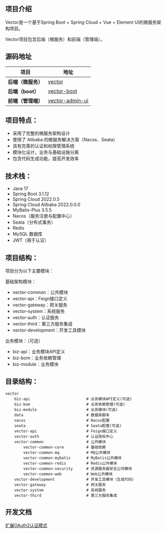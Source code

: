 ## 项目介绍

Vector是一个基于Spring Boot + Spring Cloud + Vue + Element UI的微服务架构项目。

Vector项目包含后端（微服务）和前端（管理端）。

## 源码地址

| **项目**       | **地址**                                                       |
|--------------|--------------------------------------------------------------|
| **后端（微服务）**  | [vector](https://github.com/wengxs/vector)                   |
| **后端（boot）** | [vector-boot](https://github.com/wengxs/vector-boot)         |
| **前端（管理端）**  | [vector-admin-ui](https://github.com/wengxs/vector-admin-ui) |

## 项目特点：

- 采用了完整的微服务架构设计
- 使用了 Alibaba 的微服务解决方案（Nacos、Seata）
- 具有完善的认证和权限管理系统
- 模块化设计，业务与基础设施分离
- 包含代码生成功能，提高开发效率

## 技术栈：

- Java 17
- Spring Boot 3.1.12
- Spring Cloud 2022.0.5
- Spring Cloud Alibaba 2022.0.0.0
- MyBatis-Plus 3.5.5
- Nacos（服务注册与配置中心）
- Seata（分布式事务）
- Redis
- MySQL 数据库
- JWT（用于认证）

## 项目结构：

项目分为以下主要模块：

基础架构模块：
- vector-common：公共模块
- vector-api：Feign接口定义
- vector-gateway：网关服务
- vector-system：系统服务
- vector-auth：认证服务
- vector-third：第三方服务集成
- vector-development：开发工具模块

业务模块：（可选）
- biz-api：业务模块API定义
- biz-bom：业务依赖管理
- biz-module：业务模块

## 目录结构：

```text
vector
    biz-api                         # 业务模块API定义(可选)
    biz-bom                         # 业务依赖管理(可选)
    biz-module                      # 业务模块(可选)
    data                            # 数据库脚本
    nacos                           # Nacos配置
    seata                           # Seata配置(可选)
    vector-api                      # Feign接口定义
    vector-auth                     # 认证授权中心
    vector-common                   # 公共模块
        vector-common-core          # 基础依赖
        vector-common-mq            # MQ公共模块
        vector-common-mybatis       # MyBatis公共模块
        vector-common-redis         # Redis公共模块
        vector-common-security      # 资源服务器安全公共模块
        vector-common-web           # Web公共模块
    vector-development              # 开发工具模块（生成代码）
    vector-gateway                  # 网关服务
    vector-system                   # 系统服务
    vector-third                    # 第三方服务集成
```

## 开发文档

[扩展OAuth2认证模式](./vector-auth/README.md)